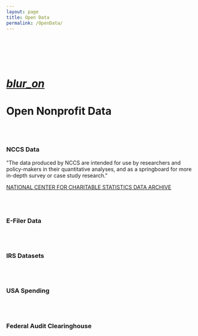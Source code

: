 ```yaml
---
layout: page
title: Open Data
permalink: /OpenData/
---
```


<br>
<br>


<br>
<br>


<div class="icon-block">
   <a href="https://player.vimeo.com/video/180644880">
   <h1 class="center"><i class="large material-icons">blur_on</i></h1></a>
   <h1 class="center orange-text">Open Nonprofit Data</h1>
</div>


<br>
<br>









<div class="divider"></div>

### NCCS Data

"The data produced by NCCS are intended for use by researchers and policy-makers in their quantitative analyses, and as a springboard for more in-depth survey or case study research."

[NATIONAL CENTER FOR CHARITABLE STATISTICS DATA ARCHIVE](http://nccs-data.urban.org/index.php)

<br>
<br>

<div class="divider"></div>

### E-Filer Data



<br>
<br>

<div class="divider"></div>

### IRS Datasets



<br>
<br>

<div class="divider"></div>

### USA Spending






<br>
<br>

<div class="divider"></div>

### Federal Audit Clearinghouse





<br>
<br>

<div class="divider"></div>

